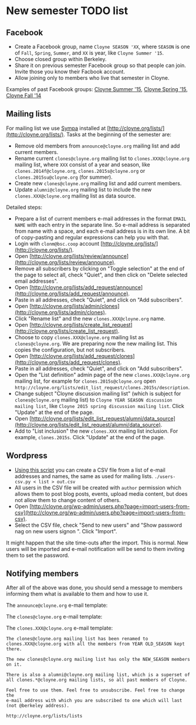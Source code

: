 New semester TODO list
======================

Facebook
--------

* Create a Facebook group, name `Cloyne SEASON 'XX`, where `SEASON` is one of `Fall`, `Spring`, `Summer`, and
`XX` is year, like `Cloyne Summer '15`.
* Choose closed group within Berkeley.
* Share it on previous semester Facebook group so that people can join. Invite those you know their Facbook account.
* Allow joining only to members who live that semester in Cloyne.

Examples of past Facebook groups: [Cloyne Summer '15](https://www.facebook.com/groups/1479825148929634/),
[Cloyne Spring '15](https://www.facebook.com/groups/765891660172376/),
[Cloyne Fall '14](https://www.facebook.com/groups/628905887204288/)

Mailing lists
-------------

For mailing list we use [Sympa](http://sympa.org/) installed at [http://cloyne.org/lists/](http://cloyne.org/lists/).
Tasks at the beginning of the semester are:
* Remove old members from `announce@cloyne.org` mailing list and add current members.
* Rename current `clones@cloyne.org` mailing list to `clones.XXX@cloyne.org` mailing list, where `XXX` consist of a
year and season, like `clones.2014f@cloyne.org`, `clones.2015s@cloyne.org` or `clones.2015su@cloyne.org` (for summer).
* Create new `clones@cloyne.org` mailing list and add current members.
* Update `alumni@cloyne.org` mailing list to include the new `clones.XXX@cloyne.org` mailing list as data source.

Detailed steps:
* Prepare a list of current members e-mail addresses in the format `EMAIL NAME` with each entry in the separate line.
So e-mail address is separated from name with a space, and each e-mail address is in its own line. A bit of copy-pasting
and regular expressions can help you with that.
* Login with `clonm@bsc.coop` account [http://cloyne.org/lists/](http://cloyne.org/lists/).
* Open [http://cloyne.org/lists/review/announce](http://cloyne.org/lists/review/announce).
* Remove all subscribers by clicking on "Toggle selection" at the end of the page to select all, check "Quiet",
and then click on "Delete selected email addresses".
* Open [http://cloyne.org/lists/add_request/announce](http://cloyne.org/lists/add_request/announce).
* Paste in all addresses, check "Quiet", and click on "Add subscribers".
* Open [http://cloyne.org/lists/admin/clones](http://cloyne.org/lists/admin/clones).
* Click "Rename list" and the new `clones.XXX@cloyne.org` name.
* Open [http://cloyne.org/lists/create_list_request](http://cloyne.org/lists/create_list_request).
* Choose to copy `clones.XXX@cloyne.org` mailing list as `clones@cloyne.org`. We are preparing now the new mailing
list. This copies the configuration, but not subscribers.
* Open [http://cloyne.org/lists/add_request/clones](http://cloyne.org/lists/add_request/clones).
* Paste in all addresses, check "Quiet", and click on "Add subscribers".
* Open the "List definition" admin page of the new `clones.XXX@cloyne.org` mailing list, for example for
`clones.2015s@cloyne.org` open `http://cloyne.org/lists/edit_list_request/clones.2015s/description`.
* Change subject "Cloyne discussion mailing list" (which is subject for `clones@cloyne.org` mailing list) to
`Cloyne YEAR SEASON discussion mailing list`, like `Cloyne 2015 spring discussion mailing list`. Click "Update" at the
end of the page.
* Open [http://cloyne.org/lists/edit_list_request/alumni/data_source](http://cloyne.org/lists/edit_list_request/alumni/data_source).
* Add to "List inclusion" the new `clones.XXX` mailing list inclusion. For example, `clones.2015s`.
Click "Update" at the end of the page.

Wordpress
---------

* [Using this script](https://github.com/cloyne/docker-blog/blob/master/users-csv.py) you can create a CSV file from a list of e-mail addresses and names, the same as used for mailing lists. ```./users-csv.py < list > out.csv```
* All users in the CSV file will be created with `author` permission which allows them to post blog posts, events,
upload media content, but does not allow them to change content of others.
* Open [http://cloyne.org/wp-admin/users.php?page=import-users-from-csv](http://cloyne.org/wp-admin/users.php?page=import-users-from-csv).
* Select the CSV file, check "Send to new users" and "Show password nag on new users signon ". Click "Import".

It might happen that the site time-outs after the import. This is normal. New users will be imported and e-mail
notification will be send to them inviting them to set the password.

Notifying members
-----------------

After all of the above was done, you should send a message to members informing them what is available to them and
how to use it.

The `announce@cloyne.org` e-mail template:



The `clones@cloyne.org` e-mail template:

The `clones.XXX@cloyne.org` e-mail template:

```
The clones@cloyne.org mailing list has been renamed to
clones.XXX@cloyne.org with all the members from YEAR OLD_SEASON kept there.

The new clones@cloyne.org mailing list has only the NEW_SEASON members on it.

There is also a alumni@cloyne.org mailing list, which is a superset of
all clones.*@cloyne.org mailing lists, so all past members of Cloyne.

Feel free to use them. Feel free to unsubscribe. Feel free to change the
e-mail address with which you are subscribed to one which will last
(not @berkeley address).

http://cloyne.org/lists/lists
```
